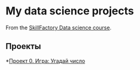 # My data science projects
From the [SkillFactory Data science course](https://scillfactory.ru/data-scientist).


## Проекты

*[Проект 0. Игра: Угадай число](https://github.com/Mahagry/sf_ds_128/blob/main/game_v2.py)
